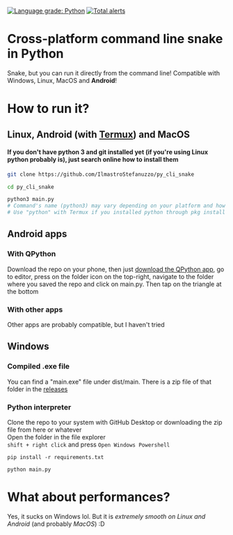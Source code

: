[![Language grade: Python](https://img.shields.io/lgtm/grade/python/g/IlmastroStefanuzzo/py_cli_snake.svg?logo=lgtm&logoWidth=18)](https://lgtm.com/projects/g/IlmastroStefanuzzo/py_cli_snake/context:python) [![Total alerts](https://img.shields.io/lgtm/alerts/g/IlmastroStefanuzzo/py_cli_snake.svg?logo=lgtm&logoWidth=18)](https://lgtm.com/projects/g/IlmastroStefanuzzo/py_cli_snake/alerts/)
# Cross-platform command line snake in Python
Snake, but you can run it directly from the command line! Compatible with Windows, Linux, MacOS and **Android**!

# How to run it?
## Linux, Android (with [Termux](https://termux.com/)) and MacOS
#### If you don't have python 3 and git installed yet (if you're using Linux python probably is), just search online how to install them
```bash
git clone https://github.com/IlmastroStefanuzzo/py_cli_snake
```
```bash
cd py_cli_snake
```
```bash
python3 main.py
# Command's name (python3) may vary depending on your platform and how you installed python
# Use "python" with Termux if you installed python through pkg install python
```
## Android apps
### With QPython
Download the repo on your phone, then just [download the QPython app](https://play.google.com/store/apps/details?id=org.qpython.qpy3), go to editor, press on the folder icon on the top-right, navigate to the folder where you saved the repo and click on main.py. Then tap on the triangle at the bottom
### With other apps
Other apps are probably compatible, but I haven't tried
## Windows
### Compiled .exe file
You can find a "main.exe" file under dist/main. There is a zip file of that folder in the [releases](https://github.com/IlmastroStefanuzzo/py_cli_snake/releases/)
### Python interpreter
Clone the repo to your system with GitHub Desktop or downloading the zip file from here or whatever  
Open the folder in the file explorer  
`shift + right click` and press `Open Windows Powershell`
```shell
pip install -r requirements.txt
```
```shell
python main.py
```

# What about performances?
Yes, it sucks on Windows lol. But it is *extremely smooth on Linux and Android* (and probably *MacOS*) :D
